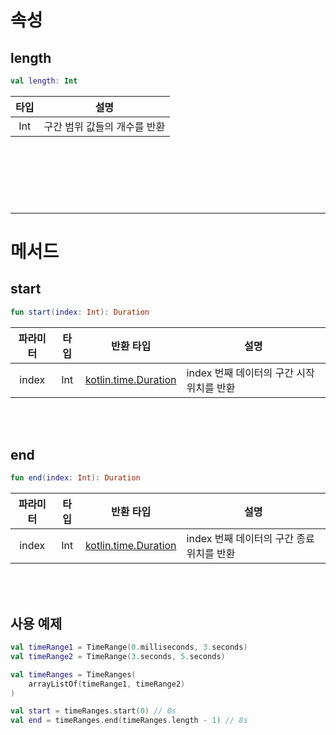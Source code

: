 # 속성

## length
```kotlin
val length: Int
```
|타입|설명|
|:--:|--|
|Int|구간 범위 값들의 개수를 반환|

<br><br><br>
------
------
# 메서드

## start
```kotlin
fun start(index: Int): Duration
```
|파라미터|타입|반환 타입|설명|
|:--:|:--:|:--:|--|
|index|Int|[kotlin.time.Duration](https://kotlinlang.org/api/latest/jvm/stdlib/kotlin.time/-duration/)|index 번째 데이터의 구간 시작 위치를 반환|

<br><br>
## end
```kotlin
fun end(index: Int): Duration
```
|파라미터|타입|반환 타입|설명|
|:--:|:--:|:--:|--|
|index|Int|[kotlin.time.Duration](https://kotlinlang.org/api/latest/jvm/stdlib/kotlin.time/-duration/)|index 번째 데이터의 구간 종료 위치를 반환|

<br><br>
## 사용 예제
```kotlin
val timeRange1 = TimeRange(0.milliseconds, 3.seconds)
val timeRange2 = TimeRange(3.seconds, 5.seconds)

val timeRanges = TimeRanges(
    arrayListOf(timeRange1, timeRange2)
)

val start = timeRanges.start(0) // 0s
val end = timeRanges.end(timeRanges.length - 1)	// 8s
```